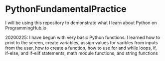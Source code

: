 # PythonFundamentalPractice
I will be using this repository to demonstrate what I learn about Python on ProgrammingHub.io

20200225: I have begun with very basic Python functions. I learned how to print to the screen, create variables, assign values for varibles from inputs from the user, how to create a function, how to use for and while loops, if, if-else, and if-elif statements, math module functions, and string functions
